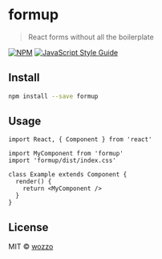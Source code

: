# formup

> React forms without all the boilerplate

[![NPM](https://img.shields.io/npm/v/formup.svg)](https://www.npmjs.com/package/formup) [![JavaScript Style Guide](https://img.shields.io/badge/code_style-standard-brightgreen.svg)](https://standardjs.com)

## Install

```bash
npm install --save formup
```

## Usage

```tsx
import React, { Component } from 'react'

import MyComponent from 'formup'
import 'formup/dist/index.css'

class Example extends Component {
  render() {
    return <MyComponent />
  }
}
```

## License

MIT © [wozzo](https://github.com/wozzo)
